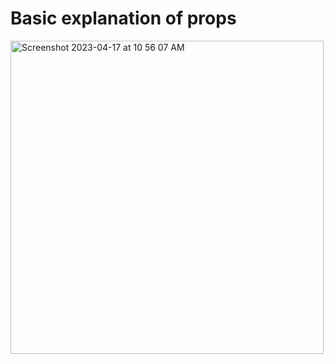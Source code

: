 # Basic explanation of props

<img width="501" alt="Screenshot 2023-04-17 at 10 56 07 AM" src="https://user-images.githubusercontent.com/83136741/232524606-6648ccb4-c858-4521-8e09-92a3ff5125ff.png">
